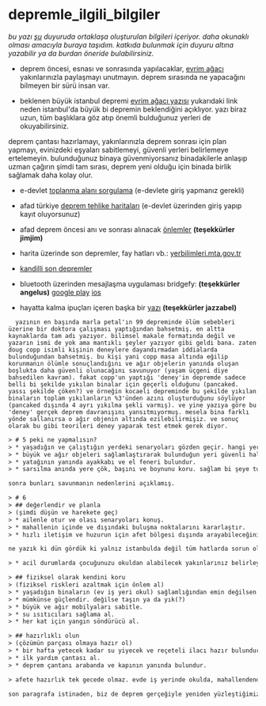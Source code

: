 # depremle_ilgili_bilgiler
*bu yazı [şu](http://eksiduyu.ru/1382741) duyuruda ortaklaşa oluşturulan bilgileri içeriyor. daha okunaklı olması amacıyla buraya taşıdım. katkıda bulunmak için duyuru altına yazabilir ya da burdan öneride bulabilirsiniz.*

* deprem öncesi, esnası ve sonrasında yapılacaklar, [evrim ağacı](https://evrimagaci.org/deprem-oncesi-esnasi-ve-sonrasinda-yapilacaklar-374)
yakınlarınızla paylaşmayı unutmayın. deprem sırasında ne yapacağını bilmeyen bir sürü insan var. 

* beklenen büyük istanbul depremi [evrim ağacı yazısı](https://evrimagaci.org/beklenen-buyuk-istanbul-depremi-nedenleri-mekanizmalari-ve-bilimin-beklentileri-uzerine-13)
yukarıdaki link neden istanbul'da büyük bi depremin beklendiğini açıklıyor. yazı biraz uzun, tüm başlıklara göz atıp önemli bulduğunuz yerleri de okuyabilirsiniz. 

deprem çantası hazırlamayı, yakınlarınızla deprem sonrası için plan yapmayı, evinizdeki eşyaları sabitlemeyi, güvenli yerleri belirlemeye ertelemeyin. bulunduğunuz binaya güvenmiyorsanız binadakilerle anlaşıp uzman çağırın şimdi tam sırası, deprem yeni olduğu için binada birlik sağlamak daha kolay olur.

* e-devlet [toplanma alanı sorgulama](https://www.turkiye.gov.tr/afet-ve-acil-durum-yonetimi-acil-toplanma-alani-sorgulama) (e-devlete giriş yapmanız gerekli)

* afad türkiye [deprem tehlike haritaları](https://www.turkiye.gov.tr/afad-turkiye-deprem-tehlike-haritalari) (e-devlet üzerinden giriş yapıp kayıt oluyorsunuz)

* afad deprem öncesi anı ve sonrası alınacak [önlemler](https://www.afad.gov.tr/tr/25485/Deprem-Oncesi-Ani-ve-Sonrasi-Alabileceginiz-Onlemleri-Biliyor-Musunuz)
**(teşekkürler jimjim)**

* harita üzerinde son depremler, fay hatları vb.: [yerbilimleri.mta.gov.tr](http://yerbilimleri.mta.gov.tr/anasayfa.aspx)

* [kandilli son depremler](http://www.koeri.boun.edu.tr/scripts/lst6.asp)

* bluetooth üzerinden mesajlaşma uygulaması bridgefy:
**(teşekkürler angelus)**
[google play](https://play.google.com/store/apps/details?id=me.bridgefy.main&hl=en_US)
[ios](https://apps.apple.com/us/app/bridgefy/id975776347)

* hayatta kalma ipuçları içeren başka bir [yazı](http://www.earthquakecountry.org/library/Petal_Rejoinder_to_Copp_0906.pdf)
**(teşekkürler jazzabel)**

```yazının kısa özeti
  yazının en başında marla petal'ın 99 depreminde ölüm sebebleri üzerine bir doktora çalışması yaptığından bahsetmiş. en altta        kaynaklarda tam adı yazıyor. bilimsel makale formatında değil ve yazarın ismi de yok ama mantıklı şeyler yazıyor gibi geldi bana. zaten doug copp isimli kişinin deneylere dayandırmadan iddialarda bulunduğundan bahsetmiş. bu kişi yani copp masa altında eğilip korunmanın ölümle sonuçlandığını ve ağır objelerin yanında oluşan boşlukta daha güvenli olunacağını savunuyor (yaşam üçgeni diye bahsedilen kavram). fakat copp'un yaptığı 'deney'in depremde sadece belli bi şekilde yıkılan binalar için geçerli olduğunu (pancaked. yassı şekilde çöken?) ve örneğin kocaeli depreminde bu şekilde yıkılan binaların toplam yıkılanların %3'ünden azını oluşturduğunu söylüyor (pancaked dışında 4 ayrı yıkılma şekli varmış). ve yine yazıya göre bu 'deney' gerçek deprem davranışını yansıtmıyormuş. mesela bina farklı yönde sallanırsa o ağır objenin altında ezilebilirmişiz. ve sonuç olarak bu gibi teorileri deney yaparak test etmek gerek diyor. 
```


``` 5 ve 6. bölümdeki pratik bilgilerin çevirisi
> # 5 peki ne yapmalısın?
> * yaşadığın ve çalıştığın yerdeki senaryoları gözden geçir. hangi yerler daha güvenli görünüyor?
> * büyük ve ağır objeleri sağlamlaştırarak bulunduğun yeri güvenli hale getir. ağır objeleri aşağıya koy. 
> * yatağının yanında ayakkabı ve el feneri bulundur.
> * sarsılma anında yere çök, başını ve boynunu koru. sağlam bi şeye tutun.

sonra bunları savunmanın nedenlerini açıklamış.

> # 6 
> ## değerlendir ve planla
> (şimdi düşün ve harekete geç)
> * ailenle otur ve olası senaryoları konuş.
> * mahallenin içinde ve dışındaki buluşma noktalarını kararlaştır.
> * hızlı iletişim ve huzurun için afet bölgesi dışında arayabileceğiniz birini belirleyin.

ne yazık ki dün gördük ki yalnız istanbulda değil tüm hatlarda sorun oluştu. 

> * acil durumlarda çocuğunuzu okuldan alabilecek yakınlarınız belirleyin ve buluşma yeri kararlaştırın.

> ## fiziksel olarak kendini koru
> (fiziksel riskleri azaltmak için önlem al)
> * yaşadığın binaların (ev iş yeri okul) sağlamlığından emin değilsen yetkili bi mühendis tarafından değerlendirilmesini sağla
> * mümkünse güçlendir. değilse taşın ya da yık(?)
> * büyük ve ağır mobilyaları sabitle.
> * su ısıtıcıları sağlama al.
> * her kat için yangın söndürücü al. 

> ## hazırlıklı olun
> (çözümün parçası olmaya hazır ol)
> * bir hafta yetecek kadar su yiyecek ve reçeteli ilacı hazır bulundur. 
> * ilk yardım çantası al.
> * deprem çantanı arabanda ve kapının yanında bulundur.

> afete hazırlık tek gecede olmaz. evde iş yerinde okulda, mahallendende ve bölgende atılan küçük adımların birleşmesiyle olur. bireylerin ailelerin organizasyonların kurumların ve hükümetin eylemleriyle gerçekleşir. 

son paragrafa istinaden, biz de deprem gerçeğiyle yeniden yüzleştiğimiz bu günlerde kendimize bi söz verip bu küçük adımları atmaya bugün başlayalım. 
```
